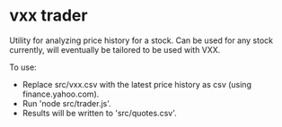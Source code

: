 vxx trader
===========

Utility for analyzing price history for a stock. 
Can be used for any stock currently, will eventually be tailored to be used with VXX.

To use:
- Replace src/vxx.csv with the latest price history as csv (using finance.yahoo.com).
- Run 'node src/trader.js'.
- Results will be written to 'src/quotes.csv'.
